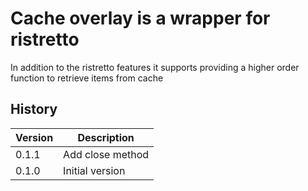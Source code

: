 # Cache overlay is a wrapper for ristretto

In addition to the ristretto features it supports providing a higher order function to retrieve items from cache

## History

|Version|Description|
|---|---|
|0.1.1|Add close method|
|0.1.0|Initial version|
